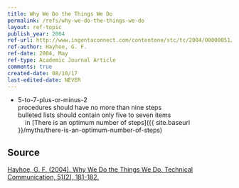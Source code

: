 ```yaml
---
title: Why We Do the Things We Do
permalink: /refs/why-we-do-the-things-we-do
layout: ref-topic
publish_year: 2004
ref-url: http://www.ingentaconnect.com/contentone/stc/tc/2004/00000051/00000002/art00002
ref-author: Hayhoe, G. F.
ref-date: 2004, May
ref-type: Academic Journal Article
comments: true
created-date: 08/10/17
last-edited-date: NEVER
---
```


* 5-to-7-plus-or-minus-2<br />procedures should have no more than nine steps<br />bulleted lists should contain only five to seven items <br />&nbsp;&nbsp;&nbsp;&nbsp;in [There is an optimum number of steps]({{ site.baseurl }}/myths/there-is-an-optimum-number-of-steps)

## Source

[Hayhoe, G. F. (2004). Why We Do the Things We Do. Technical Communication, 51(2), 181-182.](http://www.ingentaconnect.com/contentone/stc/tc/2004/00000051/00000002/art00002)
